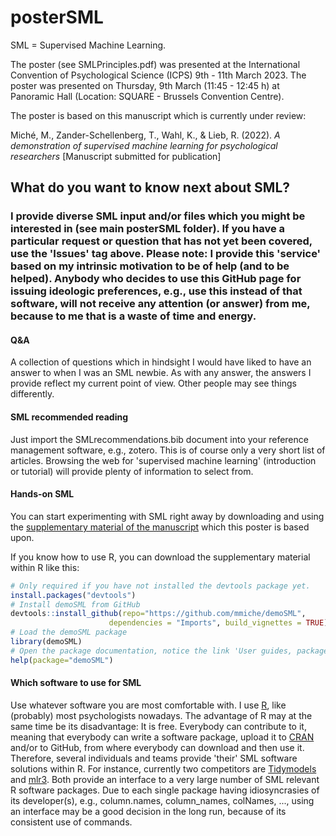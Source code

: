 # posterSML

SML = Supervised Machine Learning.

The poster (see SMLPrinciples.pdf) was presented at the International Convention of Psychological Science (ICPS) 9th - 11th March 2023. The poster was presented on Thursday, 9th March (11:45 - 12:45 h) at Panoramic Hall (Location: SQUARE - Brussels Convention Centre).

The poster is based on this manuscript which is currently under review:

Miché, M., Zander-Schellenberg, T., Wahl, K., & Lieb, R. (2022). *A demonstration of supervised machine learning for psychological researchers* [Manuscript submitted for publication]

## What do you want to know next about SML?

### I provide diverse SML input and/or files which you might be interested in (see main posterSML folder). If you have a particular request or question that has not yet been covered, use the 'Issues' tag above. Please note: I provide this 'service' based on my intrinsic motivation to be of help (and to be helped). Anybody who decides to use this GitHub page for issuing ideologic preferences, e.g., use this instead of that software, will not receive any attention (or answer) from me, because to me that is a waste of time and energy.

#### Q&A
A collection of questions which in hindsight I would have liked to have an answer to when I was an SML newbie. As with any answer, the answers I provide reflect my current point of view. Other people may see things differently.

#### SML recommended reading
Just import the SMLrecommendations.bib document into your reference management software, e.g., zotero. This is of course only a very short list of articles. Browsing the web for 'supervised machine learning' (introduction or tutorial) will provide plenty of information to select from.

#### Hands-on SML
You can start experimenting with SML right away by downloading and using the [supplementary material of the manuscript](https://github.com/mmiche/demoSML "mmiche/demoSML") which this poster is based upon.

If you know how to use R, you can download the supplementary material within R like this:
```R
# Only required if you have not installed the devtools package yet.
install.packages("devtools")
# Install demoSML from GitHub
devtools::install_github(repo="https://github.com/mmiche/demoSML",
                      dependencies = "Imports", build_vignettes = TRUE)
# Load the demoSML package
library(demoSML)
# Open the package documentation, notice the link 'User guides, package vignettes ...'.
help(package="demoSML")
```

#### Which software to use for SML
Use whatever software you are most comfortable with. I use [R](https://www.r-project.org/ "R"), like (probably) most psychologists nowadays. The advantage of R may at the same time be its disadvantage: It is free. Everybody can contribute to it, meaning that everybody can write a software package, upload it to [CRAN](https://cran.r-project.org/mirrors.html "CRAN") and/or to GitHub, from where everybody can download and then use it. Therefore, several individuals and teams provide 'their' SML software solutions within R. For instance, currently two competitors are [Tidymodels](https://www.tidymodels.org/ "Tidymodels") and [mlr3](https://mlr3book.mlr-org.com/ "mlr3"). Both provide an interface to a very large number of SML relevant R software packages. Due to each single package having idiosyncrasies of its developer(s), e.g., column.names, column_names, colNames, ..., using an interface may be a good decision in the long run, because of its consistent use of commands.
